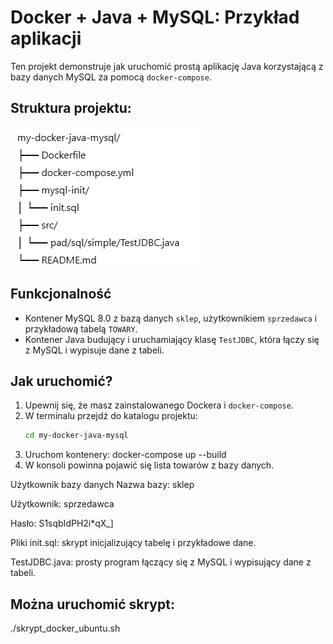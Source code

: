 # Docker + Java + MySQL: Przykład aplikacji

Ten projekt demonstruje jak uruchomić prostą aplikację Java korzystającą z bazy danych MySQL za pomocą `docker-compose`.

## Struktura projektu:
![img.png](img.png)

## Funkcjonalność

- Kontener MySQL 8.0 z bazą danych `sklep`, użytkownikiem `sprzedawca` i przykładową tabelą `TOWARY`.
- Kontener Java budujący i uruchamiający klasę `TestJDBC`, która łączy się z MySQL i wypisuje dane z tabeli.

## Jak uruchomić?

1. Upewnij się, że masz zainstalowanego Dockera i `docker-compose`.
2. W terminalu przejdź do katalogu projektu:
   ```bash
   cd my-docker-java-mysql
3. Uruchom kontenery: docker-compose up --build
4. W konsoli powinna pojawić się lista towarów z bazy danych.

Użytkownik bazy danych
Nazwa bazy: sklep

Użytkownik: sprzedawca

Hasło: S1sqbIdPH2i*qX_]

Pliki
init.sql: skrypt inicjalizujący tabelę i przykładowe dane.

TestJDBC.java: prosty program łączący się z MySQL i wypisujący dane z tabeli.

## Można uruchomić skrypt:
./skrypt_docker_ubuntu.sh